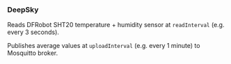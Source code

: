 ### DeepSky

Reads DFRobot SHT20 temperature + humidity sensor at ```readInterval``` (e.g. every 3 seconds).

Publishes average values at ```uploadInterval``` (e.g. every 1 minute) to Mosquitto broker.